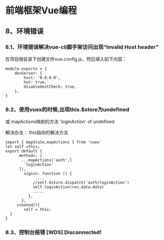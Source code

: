 # 前端框架Vue编程

## 8、环境错误

### 8.1、环境错误解决vue-cli脚手架访问出现“Invalid Host header”
在项目根目录下创建文件vue.config.js，然后填入如下内容：
```
module.exports = {
    devServer: {
        host: '0.0.0.0',
        hot: true,
        disableHostCheck: true,
    },
}
```

### 8.2、使用vuex的时候,出现this.$store为undefined
或 mapActions映射的方法 'loginAction' of undefined  

解决办法： this指向的解决方法
```
import { mapState,mapActions } from 'vuex'
let self =this;
export default {
	  methods: {
       ...mapActions('auth',[
        'loginAction'
      ]),
	    signin: function () { 
             ....
            //self.$store.dispatch('auth/loginAction')
            self.loginAction(res.data.data)
            .....
          },
       },
     created(){
		self = this;
  }
}

```

### 8.3、控制台报错 [WDS] Disconnected!